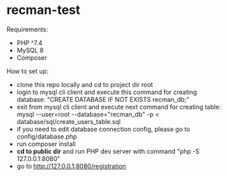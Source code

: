 # recman-test

Requirements:
- PHP ^7.4
- MySQL 8
- Composer

How to set up:
- clone this repo locally and cd to project dir root
- login to mysql cli client and execute this command for creating database: "CREATE DATABASE IF NOT EXISTS recman_db;"
- exit from mysql cli client and execute next command for creating table: mysql --user=root --database="recman_db" -p < database/sql/create_users_table.sql
- if you need to edit database connection config, please go to config/database.php
- run composer install
- **cd to public dir** and run PHP dev server with command "php -S 127.0.0.1:8080"
- go to http://127.0.0.1:8080/registration